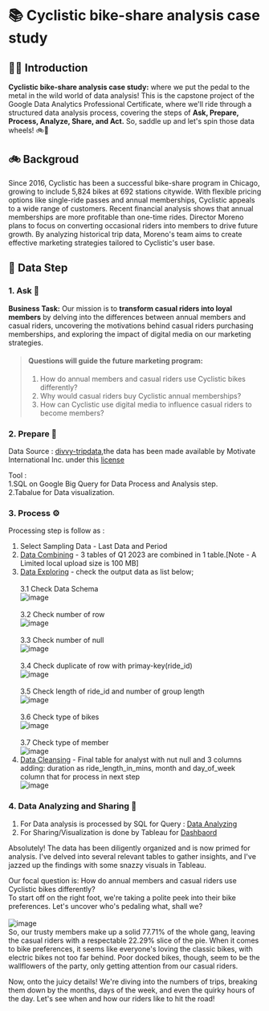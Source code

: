# 📚 Cyclistic bike-share analysis case study 

## 👋🏻 Introduction 

**Cyclistic bike-share analysis case study:** where we put the pedal to the metal in the wild world of data analysis! This is the capstone project of the Google Data Analytics Professional Certificate, where we'll ride through a structured data analysis process, covering the steps of **Ask, Prepare, Process, Analyze, Share, and Act.** So, saddle up and let's spin those data wheels! 🚲💨

## 🚲 Backgroud
Since 2016, Cyclistic has been a successful bike-share program in Chicago, growing to include 5,824 bikes at 692 stations citywide. With flexible pricing options like single-ride passes and annual memberships, Cyclistic appeals to a wide range of customers. Recent financial analysis shows that annual memberships are more profitable than one-time rides. Director Moreno plans to focus on converting occasional riders into members to drive future growth. By analyzing historical trip data, Moreno's team aims to create effective marketing strategies tailored to Cyclistic's user base.

## 🤔 Data Step
### 1. Ask 💬
**Business Task:** Our mission is to **transform casual riders into loyal members** by delving into the differences between annual members and casual riders, uncovering the motivations behind casual riders purchasing memberships, and exploring the impact of digital media on our marketing strategies.

>#### Questions will guide the future marketing program:
>  1. How do annual members and casual riders use Cyclistic bikes differently?
>  2. Why would casual riders buy Cyclistic annual memberships?
>  3. How can Cyclistic use digital media to influence casual riders to become members?

### 2. Prepare 📑
Data Source : [divvy-tripdata](https://divvy-tripdata.s3.amazonaws.com/index.html),the data has been made available by Motivate International Inc. under this [license](https://www.divvybikes.com/data-license-agreement)

Tool :<br />
  1.SQL on Google Big Query for Data Process and Analysis step.<br />
  2.Tabalue for Data visualization.

### 3. Process ⚙️
Processing step is follow as : <br />
1. Select Sampling Data - Last Data and Period <br />
2. [Data Combining](https://github.com/natsu2412/GG-Data-Analytics-Cyclistic-Case/blob/main/01.Data%20Combining.sql) - 3 tables of Q1 2023 are combined in 1 table.[Note - A Limited local upload size is 100 MB] <br />
3. [Data Exploring](https://github.com/natsu2412/GG-Data-Analytics-Cyclistic-Case/blob/main/02.Data%20Exploring.sql) - check the output data as list below; <br />
   <br />3.1 Check Data Schema <br />
   ![image](https://github.com/natsu2412/GG-Data-Analytics-Cyclistic-Case/assets/62971260/c22a222c-03a4-4190-9f39-3db92713a2f4)<br />
   <br />3.2 Check number of row <br />
   ![image](https://github.com/natsu2412/GG-Data-Analytics-Cyclistic-Case/assets/62971260/1c5ff628-226b-4b50-aaf7-5ed1e4c226f9)<br />
   <br />3.3 Check number of null <br />
   ![image](https://github.com/natsu2412/GG-Data-Analytics-Cyclistic-Case/assets/62971260/668612ac-8437-4e3f-ba78-093f3e244304)<br />
   <br />3.4 Check duplicate of row with primay-key(ride_id) <br />
   ![image](https://github.com/natsu2412/GG-Data-Analytics-Cyclistic-Case/assets/62971260/e53295f2-0f2a-4c6d-a165-752b43941343)<br />
   <br />3.5 Check length of ride_id and number of group length <br />
   ![image](https://github.com/natsu2412/GG-Data-Analytics-Cyclistic-Case/assets/62971260/903cb584-c560-4e5d-97d4-7e1f27cf3277)<br />
   <br />3.6 Check type of bikes <br />
   ![image](https://github.com/natsu2412/GG-Data-Analytics-Cyclistic-Case/assets/62971260/f4c0f808-bccd-4050-b5ad-701c686f660e)<br />
   <br />3.7 Check type of member <br />
   ![image](https://github.com/natsu2412/GG-Data-Analytics-Cyclistic-Case/assets/62971260/ea8adca6-83cd-414d-8f4d-986594a1d455)<br />
4. [Data Cleansing](https://github.com/natsu2412/GG-Data-Analytics-Cyclistic-Case/blob/main/03.Data%20Cleansing.sql) - Final table for analyst with nut null and 3 columns adding: duration as ride_length_in_mins, month and day_of_week column that for process in next step<br />
   ![image](https://github.com/natsu2412/GG-Data-Analytics-Cyclistic-Case/assets/62971260/90ac5137-37c2-4446-80e2-9b0f455d7a35)<br />

### 4. Data Analyzing and Sharing 🌅 <br />
1. For Data analysis is processed by SQL for Query : [Data Analyzing](https://github.com/natsu2412/GG-Data-Analytics-Cyclistic-Case/blob/main/04.Daya%20Analyzing.sql) <br />
2. For Sharing/Visualization is done by Tableau for [Dashbaord](https://public.tableau.com/views/CyclisticProject_17134433020110/Dashboard12?:language=th-TH&:sid=&:display_count=n&:origin=viz_share_link) <br />

Absolutely! The data has been diligently organized and is now primed for analysis. I've delved into several relevant tables to gather insights, and I've jazzed up the findings with some snazzy visuals in Tableau.<br />

Our focal question is: How do annual members and casual riders use Cyclistic bikes differently?<br />
To start off on the right foot, we're taking a polite peek into their bike preferences. Let's uncover who's pedaling what, shall we?<br />
<br />![image](https://github.com/natsu2412/GG-Data-Analytics-Cyclistic-Case/assets/62971260/52de3b81-0667-4959-b58f-213891341776) <br />
So, our trusty members make up a solid 77.71% of the whole gang, leaving the casual riders with a respectable 22.29% slice of the pie. When it comes to bike preferences, it seems like everyone's loving the classic bikes, with electric bikes not too far behind. Poor docked bikes, though, seem to be the wallflowers of the party, only getting attention from our casual riders.<br />

Now, onto the juicy details! We're diving into the numbers of trips, breaking them down by the months, days of the week, and even the quirky hours of the day. Let's see when and how our riders like to hit the road!<br />

